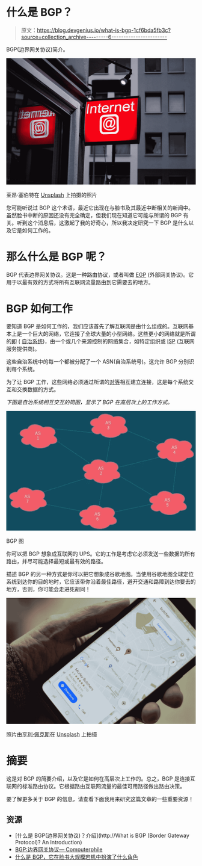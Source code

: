 # 什么是 BGP？

> 原文：<https://blog.devgenius.io/what-is-bgp-1cf6bda5fb3c?source=collection_archive---------6----------------------->

BGP(边界网关协议)简介。

![](img/6ea8547b057c81a5b481d9965f0e5c6c.png)

莱昂·塞伯特在 [Unsplash](https://unsplash.com?utm_source=medium&utm_medium=referral) 上拍摄的照片

您可能听说过 BGP 这个术语，最近它出现在与脸书及其最近中断相关的新闻中。虽然脸书中断的原因还没有完全确定，但我们现在知道它可能与所谓的 BGP 有关。听到这个消息后，这激起了我的好奇心，所以我决定研究一下 BGP 是什么以及它是如何工作的。

# 那么什么是 BGP 呢？

BGP 代表边界网关协议。这是一种路由协议，或者叫做 [EGP](https://en.m.wikipedia.org/wiki/Exterior_Gateway_Protocol) (外部网关协议)。它用于以最有效的方式将所有互联网流量路由到它需要去的地方。

# BGP 如何工作

要知道 BGP 是如何工作的，我们应该首先了解互联网是由什么组成的。互联网基本上是一个巨大的网络，它连接了全球大量的小型网络。这些更小的网络就是所谓的[即](https://en.wikipedia.org/wiki/Autonomous_system_(Internet)) ( [自治系统](https://en.wikipedia.org/wiki/Autonomous_system_(Internet)))，由一个或几个来源控制的网络集合，如特定组织或 [ISP](https://en.wikipedia.org/wiki/ISP) (互联网服务提供商)。

这些自治系统中的每一个都被分配了一个 ASN(自治系统号)。这允许 BGP 分别识别每个系统。

为了让 BGP 工作，这些网络必须通过所谓的[对等](https://en.wikipedia.org/wiki/Peering)相互建立连接，这是每个系统交互和交换数据的方式。

*下图是自治系统相互交互的简图，显示了 BGP 在高层次上的工作方式。*

![](img/cc90711bb9de8c7d01d7753b226c6f09.png)

BGP 图

你可以把 BGP 想象成互联网的 UPS。它的工作是考虑它必须发送一些数据的所有路由，并尽可能选择最短或最有效的路径。

描述 BGP 的另一种方式是你可以把它想象成谷歌地图。当使用谷歌地图全球定位系统到达你的目的地时，它应该带你沿着最佳路径，避开交通和路障到达你要去的地方，否则，你可能会走进死胡同！

![](img/ef00138265283f7e68e7778b1bade67d.png)

照片由[亨利·佩克斯](https://unsplash.com/@hjkp?utm_source=medium&utm_medium=referral)在 [Unsplash](https://unsplash.com?utm_source=medium&utm_medium=referral) 上拍摄

# 摘要

这是对 BGP 的简要介绍，以及它是如何在高层次上工作的。总之，BGP 是连接互联网的标准路由协议。它根据路由互联网流量的最佳可用路径做出路由决策。

要了解更多关于 BGP 的信息，请查看下面我用来研究这篇文章的一些重要资源！

## 资源

*   [什么是 BGP(边界网关协议)？介绍](http://What is BGP (Border Gateway Protocol)? An Introduction)
*   [BGP:边界网关协议— Computerphile](https://www.youtube.com/watch?v=O6tCoD5c_U0)
*   [什么是 BGP，它在脸书大规模宕机中扮演了什么角色](https://www.theverge.com/2021/10/4/22709260/what-is-bgp-border-gateway-protocol-explainer-internet-facebook-outage)